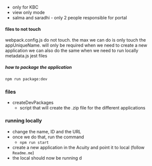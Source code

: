- only for KBC
- view only mode
- salma and saradhi - only 2 people responsible for portal

#### files to not touch
webpack.config.js
	do not touch. the max we can do is only touch the appUniqueName. will only be required when we need to create a new application
	we can also do the same when we need to run locally
metadata.js
jest files

##### how to package the application
```bash
npm run package:dev
```

### files
- createDevPackages
	- script that will create the .zip file for the different applications
### running locally
- change the name, ID and the URL
- once we do that, run the command
	- `npm run start`
- create a new application in the Acuity and point it to local (follow `Readme.me`)
- the local should now be running d